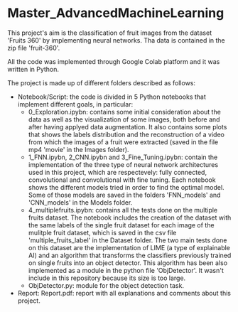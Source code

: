 # Master_AdvancedMachineLearning

This project's aim is the classification of fruit images from the dataset 'Fruits 360' by implementing neural networks. Tha data is contained in the zip file 'fruit-360'.

All the code was implemented through Google Colab platform and it was written in Python. 


The project is made up of different folders described as follows:
<ul>
<li> Notebook/Script: the code is divided in 5 Python notebooks that implement different goals, in particular:
	<ul>
		<li> 0_Exploration.ipybn: contains some initial consideration about the data as well as the visualization of some images, 
				       both before and after having applyed data augmentation. It also contains some plots that shows 
				       the labels distribution and the reconstruction of a video from which the images of a fruit were 
				       extracted (saved in the file mp4 'movie' in the Images folder).
		</li>
		<li> 1_FNN.ipybn, 2_CNN.ipybn and 3_Fine_Tuning.ipybn: contain the implementation of the three type of neural network architectures used 
								    in this project, which are respectevely: fully connected, convolutional and convolutional 
								    with fine tuning. Each notebook shows the different models tried in order to find the optimal 
								    model. Some of those models are saved in the folders 'FNN_models' and 'CNN_models' in the Models folder.
		</li>
		<li> 4_multiplefruits.ipybn: contains all the tests done on the multiple fruits dataset. 
					  The notebook includes the creation of the dataset with the same labels 
					  of the single fruit dataset for each image of the mulitple fruit dataset, 
					  which is saved in the csv file 'multiple_fruits_label' in the Dataset folder. 
					  The two main tests done on this dataset are the implementation of LIME 
				  	  (a type of explainable AI) and an algorithm that transforms the classifiers 					 
				  	  previously trained on single fruits into an object detector. This algorithm has 
				  	  been also implemented as a module in the python file 'ObjDetector'. It wasn't include in this repository because its size is too large.
		</li>
		<li> ObjDetector.py: module for the object detection task. </li>
	</ul>
	<li> Report: Report.pdf: report with all explanations and comments about this project. </li>

</ul>
